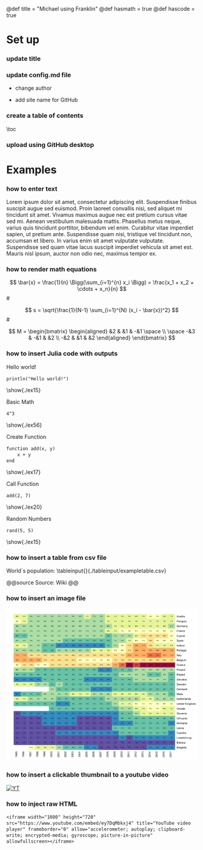 @def title = "Michael using Franklin"
@def hasmath = true
@def hascode = true

# Set up
### update title
### update config.md file

* change author

* add site name for GitHub

### create a table of contents 
\toc

### upload using GitHub desktop

# Examples
### how to enter text
Lorem ipsum dolor sit amet, consectetur adipiscing elit. Suspendisse finibus suscipit augue sed euismod. Proin laoreet convallis nisi, sed aliquet mi tincidunt sit amet. Vivamus maximus augue nec est pretium cursus vitae sed mi. Aenean vestibulum malesuada mattis. Phasellus metus neque, varius quis tincidunt porttitor, bibendum vel enim. Curabitur vitae imperdiet sapien, ut pretium ante. Suspendisse quam nisi, tristique vel tincidunt non, accumsan et libero. In varius enim sit amet vulputate vulputate. Suspendisse sed quam vitae lacus suscipit imperdiet vehicula sit amet est. Mauris nisl ipsum, auctor non odio nec, maximus tempor ex.

### how to render math equations

$$ \bar{x} = \frac{1}{n} \Bigg(\sum_{i=1}^{n} x_i \Bigg) = \frac{x_1 + x_2 + \cdots + x_n}{n} $$ #

$$ s = \sqrt{\frac{1}{N-1} \sum_{i=1}^{N} (x_i - \bar{x})^2} $$ #

$$
    M = 
        \begin{bmatrix}
            \begin{aligned}
                &2 & &1 & -&1 \space \\
                \space -&3 & -&1 & &2 \\
                -&2 & &1 & &2
            \end{aligned}
        \end{bmatrix}
$$

### how to insert Julia code with outputs
Hello world!

```julia:./ex15
println("Hello world!")
```

\show{./ex15}

Basic Math

```julia:./ex56
4^3
```
\show{./ex56}

Create Function

```julia:./ex17
function add(x, y)
    x + y
end
```

\show{./ex17}

Call Function

```julia:./ex20
add(2, 7)
```

\show{./ex20}

Random Numbers

```julia:./ex15
rand(5, 5)
```

\show{./ex15}

### how to insert a table from csv file
World´s population:
\tableinput{}{./tableinput/exampletable.csv}

@@source
Source: Wiki
@@

### how to insert an image file
![GDP to debt ratio](/assets/GDP_to_debt_ratio.png)

### how to insert a clickable thumbnail to a youtube video
[![YT](https://img.youtube.com/vi/ey7DqMbkxj4/0.jpg)](https://youtu.be/ey7DqMbkxj4)

### how to inject raw HTML
~~~
<iframe width="1080" height="720" src="https://www.youtube.com/embed/ey7DqMbkxj4" title="YouTube video player" frameborder="0" allow="accelerometer; autoplay; clipboard-write; encrypted-media; gyroscope; picture-in-picture" allowfullscreen></iframe>
~~~


<!-- Earthquakes stronger than mag 6 since 2000:
\tableinput{}{./tableinput/query_USGS.csv}

@@source
Source: USGS
@@ -->

<!-- # Franklin syntax sandbox

This page is meant as a sandbox for Franklin Syntax so that you can quickly practice or experience things.

## Sandbox

Write whatever you want here to practice Franklin Syntax:

```julia:./ex1
using LinearAlgebra, Random
Random.seed!(135)
a, b = randn(50), randn(50)
println(dot(a, b))
println(sum(ai * bi for (ai, bi) ∈ zip(a, b)))
```

\output{./ex1}

(yet another example that floating point arithmetics can be complicated).

$$ \forall x \in \R:\quad \scal{x, x} \ge 0 $$

\newcommand{\E}{\mathbb E}

Surely some people remember the ordering, but I always forget:

$$ \varphi(\E[X]) \le \E[\varphi(X)] $$

for $\varphi$ convex. -->
